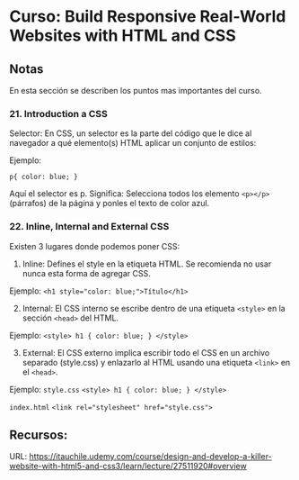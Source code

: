 # Curso: Build Responsive Real-World Websites with HTML and CSS

## Notas 
En esta sección se describen los puntos mas importantes del curso.

### 21. Introduction a CSS
Selector: En CSS, un selector es la parte del código que le dice al navegador a qué elemento(s) HTML aplicar un conjunto de estilos:

Ejemplo:

`p{
    color: blue;
}`

Aquí el selector es p.
Significa: Selecciona todos los elemento `<p></p>` (párrafos) de la página y ponles el texto de color azul.

### 22. Inline, Internal and External CSS

Existen 3 lugares donde podemos poner CSS:

1. Inline: Defines el style en la etiqueta HTML. Se recomienda no usar nunca esta forma de agregar CSS.

Ejemplo:
`<h1 style="color: blue;">Título</h1>`


2. Internal: El CSS interno se escribe dentro de una etiqueta `<style>` en la sección `<head>` del HTML.

Ejemplo:
`<style> h1 { color: blue; } </style>`


3. External: El CSS externo implica escribir todo el CSS en un archivo separado (style.css) y enlazarlo al HTML usando una etiqueta `<link>` en el `<head>`.

Ejemplo: 
`style.css` 
`<style> h1 { color: blue; } </style>`

`index.html`
`<link rel="stylesheet" href="style.css">`

## Recursos:
URL: https://itauchile.udemy.com/course/design-and-develop-a-killer-website-with-html5-and-css3/learn/lecture/27511920#overview

